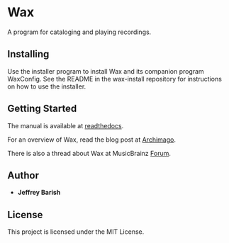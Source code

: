 # Wax

A program for cataloging and playing recordings.

## Installing

Use the installer program to install Wax and its companion program WaxConfig. See the README in the wax-install repository for instructions on how to use the installer.

## Getting Started

The manual is available at [readthedocs](https://wax-manual.readthedocs.io/en/latest/introduction.html).

For an overview of Wax, read the blog post at [Archimago](https://archimago.blogspot.com/2024/10/guest-post-raspberry-pi-music-system.html).

There is also a thread about Wax at MusicBrainz [Forum](https://community.metabrainz.org/t/using-wax-for-cataloging-and-playing-a-music-collection/687954).

## Author

* **Jeffrey Barish**

## License

This project is licensed under the MIT License.
